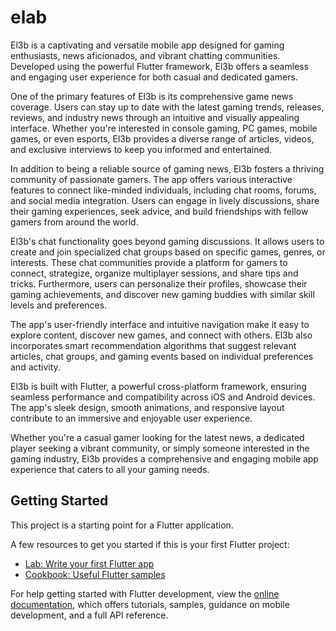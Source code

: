 # elab

El3b is a captivating and versatile mobile app designed for gaming enthusiasts, news aficionados, and vibrant chatting communities. Developed using the powerful Flutter framework, El3b offers a seamless and engaging user experience for both casual and dedicated gamers.

One of the primary features of El3b is its comprehensive game news coverage. Users can stay up to date with the latest gaming trends, releases, reviews, and industry news through an intuitive and visually appealing interface. Whether you're interested in console gaming, PC games, mobile games, or even esports, El3b provides a diverse range of articles, videos, and exclusive interviews to keep you informed and entertained.

In addition to being a reliable source of gaming news, El3b fosters a thriving community of passionate gamers. The app offers various interactive features to connect like-minded individuals, including chat rooms, forums, and social media integration. Users can engage in lively discussions, share their gaming experiences, seek advice, and build friendships with fellow gamers from around the world.

El3b's chat functionality goes beyond gaming discussions. It allows users to create and join specialized chat groups based on specific games, genres, or interests. These chat communities provide a platform for gamers to connect, strategize, organize multiplayer sessions, and share tips and tricks. Furthermore, users can personalize their profiles, showcase their gaming achievements, and discover new gaming buddies with similar skill levels and preferences.

The app's user-friendly interface and intuitive navigation make it easy to explore content, discover new games, and connect with others. El3b also incorporates smart recommendation algorithms that suggest relevant articles, chat groups, and gaming events based on individual preferences and activity.

El3b is built with Flutter, a powerful cross-platform framework, ensuring seamless performance and compatibility across iOS and Android devices. The app's sleek design, smooth animations, and responsive layout contribute to an immersive and enjoyable user experience.

Whether you're a casual gamer looking for the latest news, a dedicated player seeking a vibrant community, or simply someone interested in the gaming industry, El3b provides a comprehensive and engaging mobile app experience that caters to all your gaming needs.
## Getting Started

This project is a starting point for a Flutter application.

A few resources to get you started if this is your first Flutter project:

- [Lab: Write your first Flutter app](https://docs.flutter.dev/get-started/codelab)
- [Cookbook: Useful Flutter samples](https://docs.flutter.dev/cookbook)

For help getting started with Flutter development, view the
[online documentation](https://docs.flutter.dev/), which offers tutorials,
samples, guidance on mobile development, and a full API reference.
